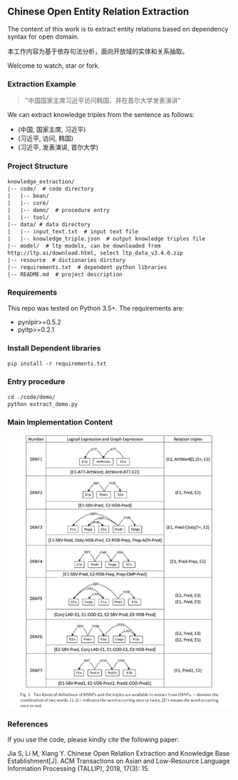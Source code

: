 ## Chinese Open Entity Relation Extraction

The content of this work is to extract entity relations based on dependency syntax for open domain.

本工作内容为基于依存句法分析，面向开放域的实体和关系抽取。

Welcome to watch, star or fork.

### Extraction Example

> "中国国家主席习近平访问韩国，并在首尔大学发表演讲"

We can extract knowledge triples from the sentence as follows:

- (中国, 国家主席, 习近平)
- (习近平, 访问, 韩国)
- (习近平, 发表演讲, 首尔大学)

### Project Structure

```
knowledge_extraction/
|-- code/  # code directory
|   |-- bean/
|   |-- core/
|   |-- demo/  # procedure entry
|   |-- tool/
|-- data/ # data directory
|   |-- input_text.txt  # input text file
|   |-- knowledge_triple.json  # output knowledge triples file
|-- model/  # ltp models, can be downloaded from http://ltp.ai/download.html, select ltp_data_v3.4.0.zip
|-- resource  # dictionaries dirctory
|-- requirements.txt  # dependent python libraries
|-- README.md  # project description
```

### Requirements

This repo was tested on Python 3.5+. The requirements are:

- pynlpir>=0.5.2
- pyltp>=0.2.1

### Install Dependent libraries

```
pip install -r requirements.txt
```

### Entry procedure

```shell
cd ./code/demo/
python extract_demo.py
```

### Main Implementation Content

![DSNF](./img/DSNF.png)

### References

If you use the code, please kindly cite the following paper:

Jia S, Li M, Xiang Y. Chinese Open Relation Extraction and Knowledge Base Establishment[J]. ACM Transactions on Asian and Low-Resource Language Information Processing (TALLIP), 2018, 17(3): 15.
